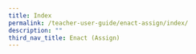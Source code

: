 ```yaml
---
title: Index
permalink: /teacher-user-guide/enact-assign/index/
description: ""
third_nav_title: Enact (Assign)
---
```

